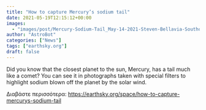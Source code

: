 ```yaml
---
title: "How to capture Mercury’s sodium tail"
date: 2021-05-19T12:15:12+00:00
images:
  - "images/post/Mercury-Sodium-Tail_May-14-2021-Steven-Bellavia-Southold-NY-sq-800x799.jpg"
author: "AstroBot"
categories: ["News"]
tags: ["earthsky.org"]
draft: false
---
```


Did you know that the closest planet to the sun, Mercury, has a tail much like a comet? You can see it in photographs taken with special filters to highlight sodium blown off the planet by the solar wind.

Διαβάστε περισσότερα: https://earthsky.org/space/how-to-capture-mercurys-sodium-tail
